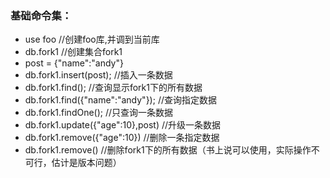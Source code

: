### 基础命令集：
- use foo     //创建foo库,并调到当前库
- db.fork1    //创建集合fork1
- post = {"name":"andy"}
- db.fork1.insert(post);   //插入一条数据
- db.fork1.find();    //查询显示fork1下的所有数据
- db.fork1.find({"name":"andy"});    //查询指定数据
- db.fork1.findOne(); //只查询一条数据
- db.fork1.update({"age":10},post)    //升级一条数据
- db.fork1.remove({"age":10})    //删除一条指定数据
- db.fork1.remove()    //删除fork1下的所有数据（书上说可以使用，实际操作不可行，估计是版本问题）
